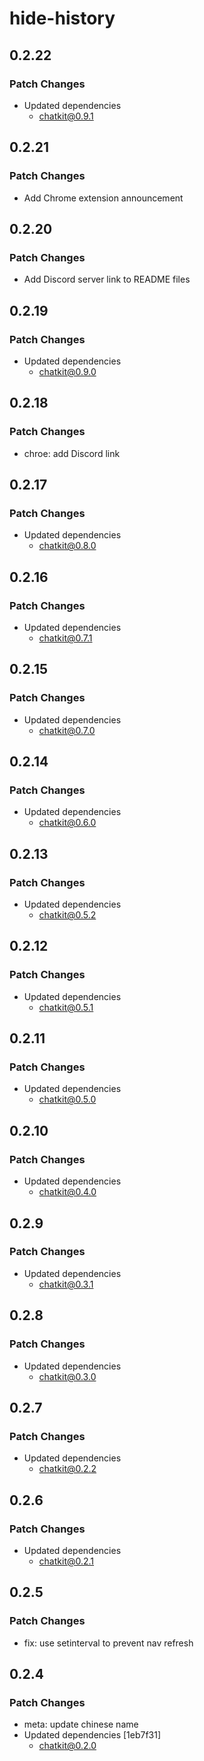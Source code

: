 # hide-history

## 0.2.22

### Patch Changes

- Updated dependencies
  - chatkit@0.9.1

## 0.2.21

### Patch Changes

- Add Chrome extension announcement

## 0.2.20

### Patch Changes

- Add Discord server link to README files

## 0.2.19

### Patch Changes

- Updated dependencies
  - chatkit@0.9.0

## 0.2.18

### Patch Changes

- chroe: add Discord link

## 0.2.17

### Patch Changes

- Updated dependencies
  - chatkit@0.8.0

## 0.2.16

### Patch Changes

- Updated dependencies
  - chatkit@0.7.1

## 0.2.15

### Patch Changes

- Updated dependencies
  - chatkit@0.7.0

## 0.2.14

### Patch Changes

- Updated dependencies
  - chatkit@0.6.0

## 0.2.13

### Patch Changes

- Updated dependencies
  - chatkit@0.5.2

## 0.2.12

### Patch Changes

- Updated dependencies
  - chatkit@0.5.1

## 0.2.11

### Patch Changes

- Updated dependencies
  - chatkit@0.5.0

## 0.2.10

### Patch Changes

- Updated dependencies
  - chatkit@0.4.0

## 0.2.9

### Patch Changes

- Updated dependencies
  - chatkit@0.3.1

## 0.2.8

### Patch Changes

- Updated dependencies
  - chatkit@0.3.0

## 0.2.7

### Patch Changes

- Updated dependencies
  - chatkit@0.2.2

## 0.2.6

### Patch Changes

- Updated dependencies
  - chatkit@0.2.1

## 0.2.5

### Patch Changes

- fix: use setinterval to prevent nav refresh

## 0.2.4

### Patch Changes

- meta: update chinese name
- Updated dependencies [1eb7f31]
  - chatkit@0.2.0
